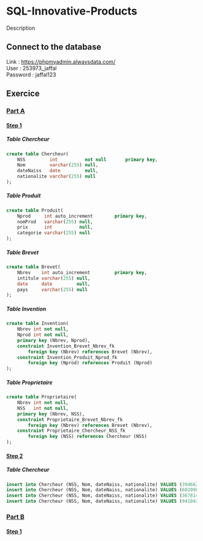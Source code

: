 # SQL-Innovative-Products
Description

## Connect to the database
Link : https://phpmyadmin.alwaysdata.com/ <br>
User : 253973_jaffal <br>
Password : jaffal123

## Exercice
### [Part A](https://github.com/CodingFactory-Repos/SQL-Innovative-Products/tree/main/PartA)
#### [Step 1](https://github.com/CodingFactory-Repos/SQL-Innovative-Products/tree/main/PartA/Step1)
##### Table Chercheur
```sql
create table Chercheur(
    NSS         int          not null       primary key,
    Nom         varchar(255) null,
    dateNaiss   date         null,
    nationalite varchar(255) null
);
```

##### Table Produit
```sql
create table Produit(
    Nprod     int auto_increment        primary key,
    nomProd   varchar(255) null,
    prix      int          null,
    categorie varchar(255) null
);
```

##### Table Brevet
```sql
create table Brevet(
    Nbrev    int auto_increment         primary key,
    intitule varchar(255) null,
    date     date         null,
    pays     varchar(255) null
);
```

##### Table Invention
```sql
create table Invention(
    Nbrev int not null,
    Nprod int not null,
    primary key (Nbrev, Nprod),
    constraint Invention_Brevet_Nbrev_fk
        foreign key (Nbrev) references Brevet (Nbrev),
    constraint Invention_Produit_Nprod_fk
        foreign key (Nprod) references Produit (Nprod)
);
```

##### Table Proprietaire
```sql
create table Proprietaire(
    Nbrev int not null,
    NSS   int not null,
    primary key (Nbrev, NSS),
    constraint Proprietaire_Brevet_Nbrev_fk
        foreign key (Nbrev) references Brevet (Nbrev),
    constraint Proprietaire_Chercheur_NSS_fk
        foreign key (NSS) references Chercheur (NSS)
);
```

#### [Step 2](https://github.com/CodingFactory-Repos/SQL-Innovative-Products/tree/main/PartA/Step2)
##### Table Chercheur
```sql
insert into Chercheur (NSS, Nom, dateNaiss, nationalite) VALUES (394662471,'Gaspar','2003/10/28','Portugaise');
insert into Chercheur (NSS, Nom, dateNaiss, nationalite) VALUES (602098422,'Lefebvre','2003/10/27','Française');
insert into Chercheur (NSS, Nom, dateNaiss, nationalite) VALUES (367814774,'Dumoulin','2003/6/7','Française');
insert into Chercheur (NSS, Nom, dateNaiss, nationalite) VALUES (941042869,'Petiot','2003/9/15','Française');
```

### [Part B](https://github.com/CodingFactory-Repos/SQL-Innovative-Products/tree/main/PartB)
#### [Step 1](https://github.com/CodingFactory-Repos/SQL-Innovative-Products/tree/main/PartB/Step1)
##### 